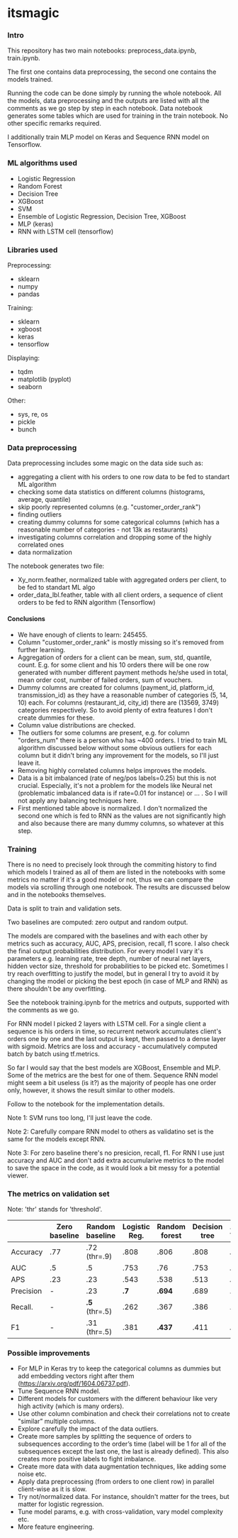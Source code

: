 # itsmagic

### Intro

This repository has two main notebooks: preprocess_data.ipynb, train.ipynb.

The first one contains data preprocessing, the second one contains the models trained. 

Running the code can be done simply by running the whole notebook. All the models, data preprocessing and the outputs are listed with all the comments as we go step by step in each notebook. Data notebook generates some tables which are used for training in the train notebook. No other specific remarks required.

I additionally train MLP model on Keras and Sequence RNN model on Tensorflow.

### ML algorithms used
- Logistic Regression
- Random Forest
- Decision Tree
- XGBoost
- SVM
- Ensemble of Logistic Regression, Decision Tree, XGBoost
- MLP (keras)
- RNN with LSTM cell (tensorflow)


### Libraries used

Preprocessing:
- sklearn
- numpy
- pandas

Training:
- sklearn
- xgboost
- keras
- tensorflow

Displaying:
- tqdm
- matplotlib (pyplot)
- seaborn

Other:
- sys, re, os
- pickle
- bunch

### Data preprocessing

Data preprocessing includes some magic on the data side such as: 
- aggregating a client with his orders to one row data to be fed to standart ML algorithm
- checking some data statistics on different columns (histograms, average, quantile)
- skip poorly represented columns (e.g. "customer_order_rank")
- finding outliers
- creating dummy columns for some categorical columns (which has a reasonable number of categories - not 13k as restaurants)
- investigating columns correlation and dropping some of the highly correlated ones
- data normalization

The notebook generates two file: 

- Xy_norm.feather, normalized table with aggregated orders per client, to be fed to standart ML algo
- order_data_lbl.feather, table with all client orders, a sequence of client orders to be fed to RNN algorithm (Tensorflow) 

#### Conclusions

- We have enough of clients to learn: 245455.
- Column "customer_order_rank" is mostly missing so it's removed from further learning.
- Aggregation of orders for a client can be mean, sum, std, quantile, count. E.g. for some client and his 10 orders there will be one row generated with number different payment methods he/she used in total, mean order cost, number of failed orders, sum of vouchers.
- Dummy columns are created for columns (payment_id, platform_id, transmission_id) as they have a reasonable number of categories (5, 14, 10) each. For columns (restaurant_id, city_id) there are (13569, 3749) categories respectively. So to avoid plenty of extra features I don't create dummies for these.
- Column value distributions are checked.
- The outliers for some columns are present, e.g. for column "orders_num" there is a person who has ~400 orders. I tried to train ML algorithm discussed below without some obvious outliers for each column but it didn't bring any improvement for the models, so I'll just leave it.
- Removing highly correlated columns helps improves the models.
- Data is a bit imbalanced (rate of neg/pos labels=0.25) but this is not crucial. Especially, it's not a problem for the models like Neural net (problematic imbalanced data is if rate=0.01 for instance) or ... . So I will not apply any balancing techniques here.
- First mentioned table above is normalized. I don't normalized the second one which is fed to RNN as the values are not significantly high and also because there are many dummy columns, so whatever at this step.


### Training

There is no need to precisely look through the commiting history to find which models I trained as all of them are listed in the notebooks with some metrics no matter if it's a good model or not, thus we can compare the models via scrolling through one notebook. The results are discussed below and in the notebooks themselves.

Data is split to train and validation sets. 

Two baselines are computed: zero output and random output.

The models are compared with the baselines and with each other by metrics such as accuracy, AUC, APS, precision, recall, f1 score. I also check the final output probabilities distribution. For every model I vary it's parameters e.g. learning rate, tree depth, number of neural net layers, hidden vector size, threshold for probabilities to be picked etc. Sometimes I try reach overfitting to justify the model, but in general I try to avoid it by changing the model or picking the best epoch (in case of MLP and RNN) as there shouldn't be any overfitting.

See the notebook training.ipynb for the metrics and outputs, supported with the comments as we go.

For RNN model I picked 2 layers with LSTM cell. For a single client a sequence is his orders in time, so recurrent network accumulates client's orders one by one and the last output is kept, then passed to a dense layer with sigmoid. Metrics are loss and accuracy - accumulatively computed batch by batch using tf.metrics.

So far I would say that the best models are XGBoost, Ensemble and MLP. Some of the metrics are the best for one of them. Sequence RNN model might seem a bit useless (is it?) as the majority of people has one order only, however, it shows the result similar to other models.

Follow to the notebook for the implementation details.

Note 1: SVM runs too long, I'll just leave the code.

Note 2: Carefully compare RNN model to others as validatino set is the same for the models except RNN.

Note 3: For zero baseline there's no presicion, recall, f1. For RNN I use just accuracy and AUC and don't add extra accumularive metrics to the model to save the space in the code, as it would look a bit messy for a potential viewer.

### The metrics on validation set

Note: 'thr' stands for 'threshold'.

|           | Zero baseline| Random baseline| Logistic Reg.| Random forest| Decision tree| XGBoost|Ensemble| MLP    | RNN    | 
| --------- | ------------ | -------------- | ------------ | ------------ | ------------ | ------ | ------ | ------ | ------ |
| Accuracy  | .77          | .72 (thr=.9)   | .808         | .806         | .808         |**.813**|**.812**|**.814**|**.81** |
| AUC       | .5           | .5             | .753         | .76          | .753         |**.768**|**.767**|**.768**|**.766**|
| APS       | .23          | .23            | .543         | .538         | .513         |**.562**|**.561**|**.562**| -      |
| Precision | -            | .23            | **.7**       | **.694**     | .689         | .678   |**.7**  | .676   | -      |
| Recall.   | -            |**.5** (thr=.5) | .262         | .367         | .386         | .331   | .298   | .34    | -      |
| F1        | -            | .31 (thr=.5)   | .381         | **.437**     | .411         |**.444**| .418   |**.452**| -      |


### Possible improvements

- For MLP in Keras try to keep the categorical columns as dummies but add embedding vectors right after them (https://arxiv.org/pdf/1604.06737.pdf).
- Tune Sequence RNN model.
- Different models for customers with the different behaviour like very high activity (which is many orders).
- Use other column combination and check their correlations not to create "similar” multiple columns.
- Explore carefully the impact of the data outliers.
- Create more samples by splitting the sequence of orders to subsequences according to the order’s time (label will be 1 for all of the subsequences except the last one, the last is already defined). This also creates more positive labels to fight imbalance.
- Create more data with data augmentation techniques, like adding some noise etc.
- Apply data preprocessing (from orders to one client row) in parallel client-wise as it is slow.
- Try not/normalized data. For instance, shouldn't matter for the trees, but matter for logistic regression.
- Tune model params, e.g. with cross-validation, vary model complexity etc.
- More feature engineering.





